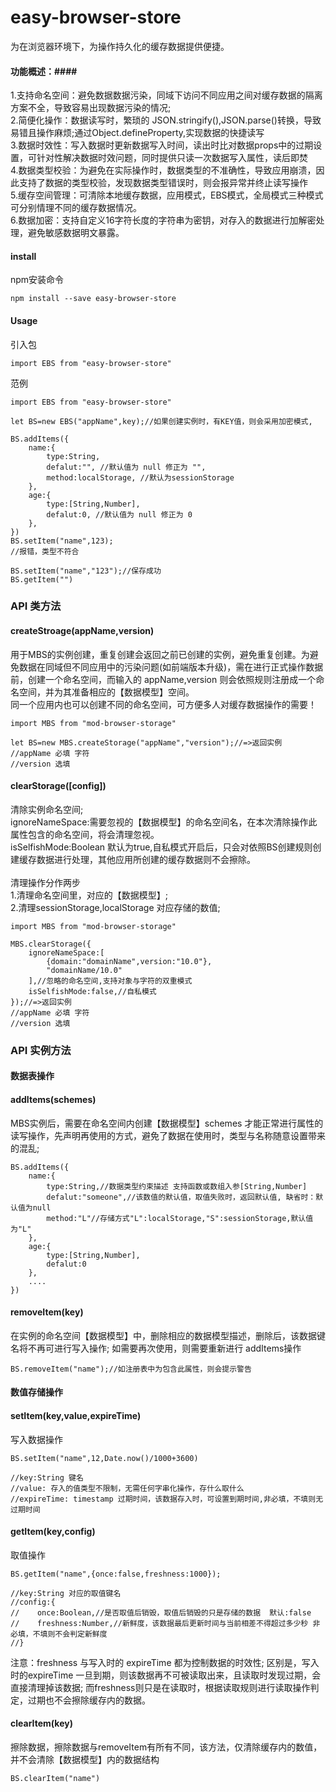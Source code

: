 # easy-browser-store #

为在浏览器环境下，为操作持久化的缓存数据提供便捷。<br>

#### 功能概述：####
1.支持命名空间：避免数据数据污染，同域下访问不同应用之间对缓存数据的隔离方案不全，导致容易出现数据污染的情况;<br>
2.简便化操作：数据读写时，繁琐的 JSON.stringify(),JSON.parse()转换，导致易错且操作麻烦;通过Object.defineProperty,实现数据的快捷读写<br>
3.数据时效性：写入数据时更新数据写入时间，读出时比对数据props中的过期设置，可针对性解决数据时效问题，同时提供只读一次数据写入属性，读后即焚<br>
4.数据类型校验：为避免在实际操作时，数据类型的不准确性，导致应用崩溃，因此支持了数据的类型校验，发现数据类型错误时，则会报异常并终止读写操作<br>
5.缓存空间管理：可清除本地缓存数据，应用模式，EBS模式，全局模式三种模式可分别情理不同的缓存数据情况。<br>
6.数据加密：支持自定义16字符长度的字符串为密钥，对存入的数据进行加解密处理，避免敏感数据明文暴露。<br>
#### install ####
npm安装命令
```
npm install --save easy-browser-store
```

#### Usage ####

引入包
```
import EBS from "easy-browser-store"
```

范例

```
import EBS from "easy-browser-store"

let BS=new EBS("appName",key);//如果创建实例时，有KEY值，则会采用加密模式,

BS.addItems({
    name:{
        type:String,
        defalut:"", //默认值为 null 修正为 "",
        method:localStorage, //默认为sessionStorage
    },
    age:{
        type:[String,Number],
        defalut:0, //默认值为 null 修正为 0
    },
})
BS.setItem("name",123);
//报错，类型不符合

BS.setItem("name","123");//保存成功
BS.getItem("")

```

### API 类方法 ###
#### createStroage(appName,version)<br> #### 
用于MBS的实例创建，重复创建会返回之前已创建的实例，避免重复创建。为避免数据在同域但不同应用中的污染问题(如前端版本升级)，需在进行正式操作数据前，创建一个命名空间，而输入的 appName,version 则会依照规则注册成一个命名空间，并为其准备相应的【数据模型】空间。<br>
同一个应用内也可以创建不同的命名空间，可方便多人对缓存数据操作的需要！<br>


```
import MBS from "mod-browser-storage"

let BS=new MBS.createStorage("appName","version");//=>返回实例
//appName 必填 字符
//version 选填
```
####  clearStorage([config]) #### 
清除实例命名空间;<br>
ignoreNameSpace:需要忽视的【数据模型】的命名空间名，在本次清除操作此属性包含的命名空间，将会清理忽视。<br>
isSelfishMode:Boolean 默认为true,自私模式开启后，只会对依照BS创建规则创建缓存数据进行处理，其他应用所创建的缓存数据则不会擦除。<br>
<br>
清理操作分作两步<br>
1.清理命名空间里，对应的【数据模型】;<br>
2.清理sessionStorage,localStorage 对应存储的数值;<br>

```
import MBS from "mod-browser-storage"

MBS.clearStorage({
    ignoreNameSpace:[
        {domain:"domainName",version:"10.0"},
        "domainName/10.0"
    ],//忽略的命名空间,支持对象与字符的双重模式
    isSelfishMode:false,//自私模式
});//=>返回实例
//appName 必填 字符
//version 选填
```

### API 实例方法 ###

#### 数据表操作 ####
#### addItems(schemes) ####

MBS实例后，需要在命名空间内创建【数据模型】schemes 才能正常进行属性的读写操作，先声明再使用的方式，避免了数据在使用时，类型与名称随意设置带来的混乱;
```
BS.addItems({
    name:{
        type:String,//数据类型约束描述 支持函数或数组入参[String,Number]
        defalut:"someone",//该数值的默认值，取值失败时，返回默认值, 缺省时：默认值为null
        method:"L"//存储方式"L":localStorage,"S":sessionStorage,默认值为"L"
    },
    age:{
        type:[String,Number],
        defalut:0
    },
    ....
})
```
#### removeItem(key) #### 
在实例的命名空间【数据模型】中，删除相应的数据模型描述，删除后，该数据键名将不再可进行写入操作; 如需要再次使用，则需要重新进行 addItems操作
```
BS.removeItem("name");//如注册表中为包含此属性，则会提示警告 
```


#### 数值存储操作 ####

#### setItem(key,value,expireTime) #### 
写入数据操作 <br>
```
BS.setItem("name",12,Date.now()/1000+3600)

//key:String 键名 
//value: 存入的值类型不限制，无需任何字串化操作，存什么取什么
//expireTime: timestamp 过期时间，该数据存入时，可设置到期时间,非必填，不填则无过期时间
```

#### getItem(key,config) #### 
取值操作 <br>
```
BS.getItem("name",{once:false,freshness:1000});

//key:String 对应的取值键名
//config:{
//    once:Boolean,//是否取值后销毁，取值后销毁的只是存储的数据  默认:false
//    freshness:Number,//新鲜度，该数据最后更新时间与当前相差不得超过多少秒 非必填，不填则不会判定新鲜度
//}

```
注意：freshness 与写入时的 expireTime 都为控制数据的时效性; 区别是，写入时的expireTime 一旦到期，则该数据再不可被读取出来，且读取时发现过期，会直接清理掉该数据; 而freshness则只是在读取时，根据读取规则进行读取操作判定，过期也不会擦除缓存内的数据。

#### clearItem(key) #### 
擦除数据，擦除数据与removeItem有所有不同，该方法，仅清除缓存内的数值，并不会清除【数据模型】内的数据结构
```
BS.clearItem("name")
```
